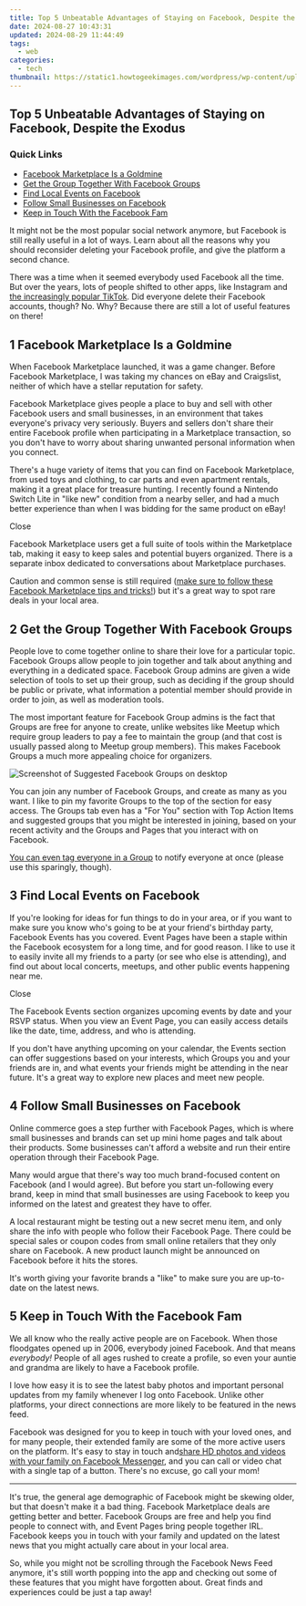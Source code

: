 ```yaml
---
title: Top 5 Unbeatable Advantages of Staying on Facebook, Despite the Exodus
date: 2024-08-27 10:43:31
updated: 2024-08-29 11:44:49
tags:
  - web
categories:
  - tech
thumbnail: https://static1.howtogeekimages.com/wordpress/wp-content/uploads/2024/05/a-phone-with-the-facebook-logo-and-the-facebook-groups-icon-with-a-laptop-in-the-background-showing-the-facebook-login-screen.jpg
---
```


## Top 5 Unbeatable Advantages of Staying on Facebook, Despite the Exodus

### Quick Links

* [Facebook Marketplace Is a Goldmine](https://fox-that.techidaily.com/overcoming-texting-troubles-on-iphone-7-effective-fixes/)
* [Get the Group Together With Facebook Groups](https://extra-resources.techidaily.com/2024-approved-becoming-a-pro-the-ultimate-guide-to-microsofts-movie-maker-in-win11/)
* [Find Local Events on Facebook](https://digital-screen-recording.techidaily.com/new-in-2024-recording-google-voice-a-comprehensive-tutorial/)
* [Follow Small Businesses on Facebook](https://ai-driven-video-production.techidaily.com/updated-in-2024-fcpx-image-editing-a-beginners-guide-to-cropping/)
* [Keep in Touch With the Facebook Fam](https://buynow-info.techidaily.com/unveiling-the-top-performers-best-smart-audio-gadgets-revealed/)

 It might not be the most popular social network anymore, but Facebook is still really useful in a lot of ways. Learn about all the reasons why you should reconsider deleting your Facebook profile, and give the platform a second chance.

 There was a time when it seemed everybody used Facebook all the time. But over the years, lots of people shifted to other apps, like Instagram and [the increasingly popular TikTok](https://visual-screen-recording.techidaily.com/in-2024-efficiently-capturing-professional-movies-on-your-windows-pc/). Did everyone delete their Facebook accounts, though? No. Why? Because there are still a lot of useful features on there!

## 1  Facebook Marketplace Is a Goldmine 

 When Facebook Marketplace launched, it was a game changer. Before Facebook Marketplace, I was taking my chances on eBay and Craigslist, neither of which have a stellar reputation for safety.

 Facebook Marketplace gives people a place to buy and sell with other Facebook users and small businesses, in an environment that takes everyone's privacy very seriously. Buyers and sellers don't share their entire Facebook profile when participating in a Marketplace transaction, so you don't have to worry about sharing unwanted personal information when you connect.

 There's a huge variety of items that you can find on Facebook Marketplace, from used toys and clothing, to car parts and even apartment rentals, making it a great place for treasure hunting. I recently found a Nintendo Switch Lite in "like new" condition from a nearby seller, and had a much better experience than when I was bidding for the same product on eBay!

Close 

 Facebook Marketplace users get a full suite of tools within the Marketplace tab, making it easy to keep sales and potential buyers organized. There is a separate inbox dedicated to conversations about Marketplace purchases.

 Caution and common sense is still required ([make sure to follow these Facebook Marketplace tips and tricks!](https://extra-guidance.techidaily.com/masterful-marketing-essential-expressions-for-professionals-for-2024/)) but it's a great way to spot rare deals in your local area.

## 2  Get the Group Together With Facebook Groups 

 People love to come together online to share their love for a particular topic. Facebook Groups allow people to join together and talk about anything and everything in a dedicated space. Facebook Group admins are given a wide selection of tools to set up their group, such as deciding if the group should be public or private, what information a potential member should provide in order to join, as well as moderation tools.

 The most important feature for Facebook Group admins is the fact that Groups are free for anyone to create, unlike websites like Meetup which require group leaders to pay a fee to maintain the group (and that cost is usually passed along to Meetup group members). This makes Facebook Groups a much more appealing choice for organizers.

![Screenshot of Suggested Facebook Groups on desktop](https://static1.howtogeekimages.com/wordpress/wp-content/uploads/2024/05/facebook-groups-2-2.jpg) 

 You can join any number of Facebook Groups, and create as many as you want. I like to pin my favorite Groups to the top of the section for easy access. The Groups tab even has a "For You" section with Top Action Items and suggested groups that you might be interested in joining, based on your recent activity and the Groups and Pages that you interact with on Facebook.

[You can even tag everyone in a Group](https://unlock-android.techidaily.com/how-to-remove-screen-lock-pin-on-tecno-like-a-pro-5-easy-ways-by-drfone-android/) to notify everyone at once (please use this sparingly, though).

## 3  Find Local Events on Facebook 

 If you're looking for ideas for fun things to do in your area, or if you want to make sure you know who's going to be at your friend's birthday party, Facebook Events has you covered. Event Pages have been a staple within the Facebook ecosystem for a long time, and for good reason. I like to use it to easily invite all my friends to a party (or see who else is attending), and find out about local concerts, meetups, and other public events happening near me.

Close 

 The Facebook Events section organizes upcoming events by date and your RSVP status. When you view an Event Page, you can easily access details like the date, time, address, and who is attending.

 If you don't have anything upcoming on your calendar, the Events section can offer suggestions based on your interests, which Groups you and your friends are in, and what events your friends might be attending in the near future. It's a great way to explore new places and meet new people.

## 4  Follow Small Businesses on Facebook 

 Online commerce goes a step further with Facebook Pages, which is where small businesses and brands can set up mini home pages and talk about their products. Some businesses can't afford a website and run their entire operation through their Facebook Page.

 Many would argue that there's way too much brand-focused content on Facebook (and I would agree). But before you start un-following every brand, keep in mind that small businesses are using Facebook to keep you informed on the latest and greatest they have to offer.

 A local restaurant might be testing out a new secret menu item, and only share the info with people who follow their Facebook Page. There could be special sales or coupon codes from small online retailers that they only share on Facebook. A new product launch might be announced on Facebook before it hits the stores.

 It's worth giving your favorite brands a "like" to make sure you are up-to-date on the latest news.

## 5  Keep in Touch With the Facebook Fam 

 We all know who the really active people are on Facebook. When those floodgates opened up in 2006, everybody joined Facebook. And that means _everybody!_ People of all ages rushed to create a profile, so even your auntie and grandma are likely to have a Facebook profile.

 I love how easy it is to see the latest baby photos and important personal updates from my family whenever I log onto Facebook. Unlike other platforms, your direct connections are more likely to be featured in the news feed.

 Facebook was designed for you to keep in touch with your loved ones, and for many people, their extended family are some of the more active users on the platform. It's easy to stay in touch and[share HD photos and videos with your family on Facebook Messenger](https://screen-activity-recording.techidaily.com/new-the-insiders-guide-to-mastering-fb-live-recordings-for-2024/), and you can call or video chat with a single tap of a button. There's no excuse, go call your mom!

---

 It's true, the general age demographic of Facebook might be skewing older, but that doesn't make it a bad thing. Facebook Marketplace deals are getting better and better. Facebook Groups are free and help you find people to connect with, and Event Pages bring people together IRL. Facebook keeps you in touch with your family and updated on the latest news that you might actually care about in your local area.

 So, while you might not be scrolling through the Facebook News Feed anymore, it's still worth popping into the app and checking out some of these features that you might have forgotten about. Great finds and experiences could be just a tap away!

<ins class="adsbygoogle"
     style="display:block"
     data-ad-format="autorelaxed"
     data-ad-client="ca-pub-7571918770474297"
     data-ad-slot="1223367746"></ins>



<ins class="adsbygoogle"
     style="display:block"
     data-ad-client="ca-pub-7571918770474297"
     data-ad-slot="8358498916"
     data-ad-format="auto"
     data-full-width-responsive="true"></ins>
